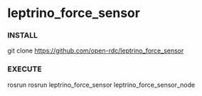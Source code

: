 # leptrino_force_sensor

### INSTALL

git clone https://github.com/open-rdc/leptrino_force_sensor

### EXECUTE

rosrun rosrun leptrino_force_sensor leptrino_force_sensor_node
